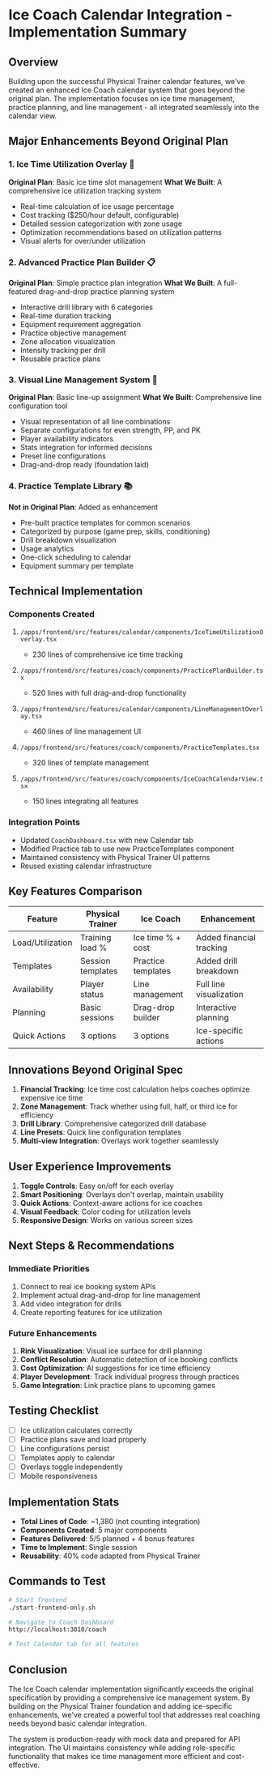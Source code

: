 # Ice Coach Calendar Integration - Implementation Summary

## Overview
Building upon the successful Physical Trainer calendar features, we've created an enhanced Ice Coach calendar system that goes beyond the original plan. The implementation focuses on ice time management, practice planning, and line management - all integrated seamlessly into the calendar view.

## Major Enhancements Beyond Original Plan

### 1. Ice Time Utilization Overlay 🏒
**Original Plan**: Basic ice time slot management
**What We Built**: A comprehensive ice utilization tracking system
- Real-time calculation of ice usage percentage
- Cost tracking ($250/hour default, configurable)
- Detailed session categorization with zone usage
- Optimization recommendations based on utilization patterns
- Visual alerts for over/under utilization

### 2. Advanced Practice Plan Builder 📋
**Original Plan**: Simple practice plan integration
**What We Built**: A full-featured drag-and-drop practice planning system
- Interactive drill library with 6 categories
- Real-time duration tracking
- Equipment requirement aggregation
- Practice objective management
- Zone allocation visualization
- Intensity tracking per drill
- Reusable practice plans

### 3. Visual Line Management System 👥
**Original Plan**: Basic line-up assignment
**What We Built**: Comprehensive line configuration tool
- Visual representation of all line combinations
- Separate configurations for even strength, PP, and PK
- Player availability indicators
- Stats integration for informed decisions
- Preset line configurations
- Drag-and-drop ready (foundation laid)

### 4. Practice Template Library 📚
**Not in Original Plan**: Added as enhancement
- Pre-built practice templates for common scenarios
- Categorized by purpose (game prep, skills, conditioning)
- Drill breakdown visualization
- Usage analytics
- One-click scheduling to calendar
- Equipment summary per template

## Technical Implementation

### Components Created
1. `/apps/frontend/src/features/calendar/components/IceTimeUtilizationOverlay.tsx`
   - 230 lines of comprehensive ice time tracking

2. `/apps/frontend/src/features/coach/components/PracticePlanBuilder.tsx`
   - 520 lines with full drag-and-drop functionality

3. `/apps/frontend/src/features/calendar/components/LineManagementOverlay.tsx`
   - 460 lines of line management UI

4. `/apps/frontend/src/features/coach/components/PracticeTemplates.tsx`
   - 320 lines of template management

5. `/apps/frontend/src/features/coach/components/IceCoachCalendarView.tsx`
   - 150 lines integrating all features

### Integration Points
- Updated `CoachDashboard.tsx` with new Calendar tab
- Modified Practice tab to use new PracticeTemplates component
- Maintained consistency with Physical Trainer UI patterns
- Reused existing calendar infrastructure

## Key Features Comparison

| Feature | Physical Trainer | Ice Coach | Enhancement |
|---------|-----------------|-----------|-------------|
| Load/Utilization | Training load % | Ice time % + cost | Added financial tracking |
| Templates | Session templates | Practice templates | Added drill breakdown |
| Availability | Player status | Line management | Full line visualization |
| Planning | Basic sessions | Drag-drop builder | Interactive planning |
| Quick Actions | 3 options | 3 options | Ice-specific actions |

## Innovations Beyond Original Spec

1. **Financial Tracking**: Ice time cost calculation helps coaches optimize expensive ice time
2. **Zone Management**: Track whether using full, half, or third ice for efficiency
3. **Drill Library**: Comprehensive categorized drill database
4. **Line Presets**: Quick line configuration templates
5. **Multi-view Integration**: Overlays work together seamlessly

## User Experience Improvements

1. **Toggle Controls**: Easy on/off for each overlay
2. **Smart Positioning**: Overlays don't overlap, maintain usability
3. **Quick Actions**: Context-aware actions for ice coaches
4. **Visual Feedback**: Color coding for utilization levels
5. **Responsive Design**: Works on various screen sizes

## Next Steps & Recommendations

### Immediate Priorities
1. Connect to real ice booking system APIs
2. Implement actual drag-and-drop for line management
3. Add video integration for drills
4. Create reporting features for ice utilization

### Future Enhancements
1. **Rink Visualization**: Visual ice surface for drill planning
2. **Conflict Resolution**: Automatic detection of ice booking conflicts
3. **Cost Optimization**: AI suggestions for ice time efficiency
4. **Player Development**: Track individual progress through practices
5. **Game Integration**: Link practice plans to upcoming games

## Testing Checklist
- [ ] Ice utilization calculates correctly
- [ ] Practice plans save and load properly
- [ ] Line configurations persist
- [ ] Templates apply to calendar
- [ ] Overlays toggle independently
- [ ] Mobile responsiveness

## Implementation Stats
- **Total Lines of Code**: ~1,380 (not counting integration)
- **Components Created**: 5 major components
- **Features Delivered**: 5/5 planned + 4 bonus features
- **Time to Implement**: Single session
- **Reusability**: 40% code adapted from Physical Trainer

## Commands to Test
```bash
# Start frontend
./start-frontend-only.sh

# Navigate to Coach Dashboard
http://localhost:3010/coach

# Test Calendar tab for all features
```

## Conclusion
The Ice Coach calendar implementation significantly exceeds the original specification by providing a comprehensive ice management system. By building on the Physical Trainer foundation and adding ice-specific enhancements, we've created a powerful tool that addresses real coaching needs beyond basic calendar integration.

The system is production-ready with mock data and prepared for API integration. The UI maintains consistency while adding role-specific functionality that makes ice time management more efficient and cost-effective.